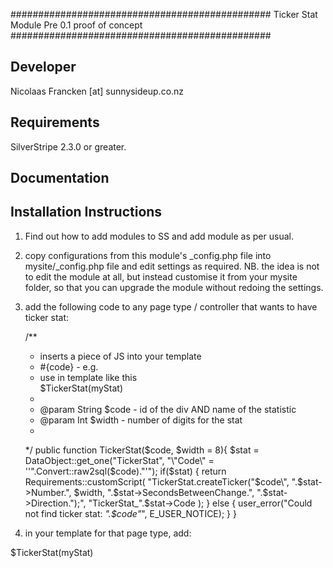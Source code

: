 ###############################################
Ticker Stat Module
Pre 0.1 proof of concept
###############################################

Developer
-----------------------------------------------
Nicolaas Francken [at] sunnysideup.co.nz

Requirements
-----------------------------------------------
SilverStripe 2.3.0 or greater.

Documentation
-----------------------------------------------

Installation Instructions
-----------------------------------------------
1. Find out how to add modules to SS and add module as per usual.

2. copy configurations from this module's _config.php file
into mysite/_config.php file and edit settings as required.
NB. the idea is not to edit the module at all, but instead customise
it from your mysite folder, so that you can upgrade the module without redoing the settings.

3. add the following code to any page type / controller that wants to have ticker stat:


	/**
	 * inserts a piece of JS into your template
	 * #{code} - e.g. <div id="myCode"></div>
	 * use in template like this <div id="myStat">$TickerStat(myStat)</div>
	 * 
	 * @param String $code - id of the div AND name of the statistic
	 * @param Int $width - number of digits for the stat
	 * 
	 */
	public function TickerStat($code, $width = 8){
		$stat = DataObject::get_one("TickerStat", "\"Code\" = ''".Convert::raw2sql($code)."'");
		if($stat) {
			return Requirements::customScript(
				"TickerStat.createTicker(\"$code\", ".$stat->Number.", $width, ".$stat->SecondsBetweenChange.", ".$stat->Direction.");",
				"TickerStat_".$stat->Code
			);
		}
		else {
			user_error("Could not find ticker stat: <i>".$code"</i>", E_USER_NOTICE);
		}
	}



4. in your template for that page type, add:
 <div id="myStat">$TickerStat(myStat)</div>


